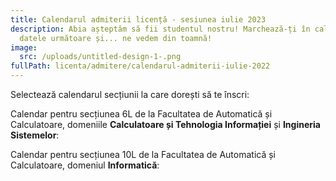 ```yaml
---
title: Calendarul admiterii licență - sesiunea iulie 2023
description: Abia așteptăm să fii studentul nostru! Marchează-ți în calendar
  datele următoare și... ne vedem din toamnă!
image:
  src: /uploads/untitled-design-1-.png
fullPath: licenta/admitere/calendarul-admiterii-iulie-2022
---
```

Selectează calendarul secțiunii la care dorești să te înscri:

Calendar pentru secțiunea 6L de la Facultatea de Automatică și Calculatoare, domeniile **Calculatoare și Tehnologia Informației** și **Ingineria Sistemelor**:

<Timeline slug="admitere-licență-sesiunea-iulie-2023-secțiunea-6l-facultatea-de-automatică-și-calculatoare"></Timeline>

Calendar pentru secțiunea 10L de la Facultatea de Automatică și Calculatoare, domeniul **Informatică**:

<Timeline slug="admitere-cti-is-licență"></Timeline>

<Attachment label="Pentru mai multe detalii sau informații despre admiterea la învățământul la distanță sau cu frecvență redusă, te rugăm să accesezi acest link." external="https://www.upt.ro/Informatii_admitere-licenta-2022_1536_ro.html"></Attachment>